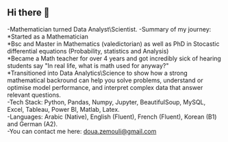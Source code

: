 ## Hi there 👋

-Mathematician turned Data Analyst\Scientist.
-Summary of my journey:  
*Started as a Mathematician   
*Bsc and Master in Mathematics (valedictorian) as well as PhD in Stocastic differential equations (Probability, statistics and Analysis)  
*Became a Math teacher for over 4 years and got incredibly sick of hearing students say "In real life, what is math used for anyway?"  
*Transitioned into Data Analytics\Science to show how a strong mathematical backround can help you solve problems, understand or optimise model performance, and interpret complex data that answer relevant questions.  
-Tech Stack: Python, Pandas, Numpy, Jupyter, BeautifulSoup, MySQL, Excel, Tableau, Power BI, Matlab, Latex.  
-Languages: Arabic (Native), English (Fluent), French (Fluent), Korean (B1) and German (A2).  
-You can contact me here: doua.zemouli@gmail.com  

<!--...
- 🔭 I’m currently working on ...
- 🌱 I’m currently learning ...
- 👯 I’m looking to collaborate on ...
- 🤔 I’m looking for help with ...
- 💬 Ask me about ...
- 📫 How to reach me: ...
- 😄 Pronouns: ...
- ⚡ Fun fact: ...
-Skills: Python, SQL, Statistics
-Future plans:
-->
